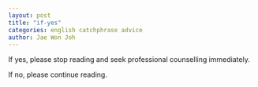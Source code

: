 ```yaml
---
layout: post
title: "if-yes"
categories: english catchphrase advice
author: Jae Won Joh
---
```


If yes, please stop reading and seek professional counselling immediately.  
  
If no, please continue reading.
